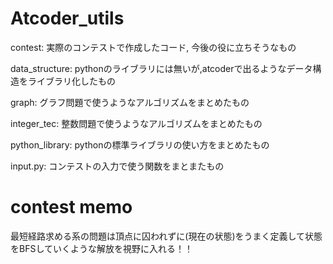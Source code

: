 # Atcoder_utils

contest: 実際のコンテストで作成したコード, 今後の役に立ちそうなもの

data_structure: pythonのライブラリには無いが,atcoderで出るようなデータ構造をライブラリ化したもの

graph: グラフ問題で使うようなアルゴリズムをまとめたもの

integer_tec: 整数問題で使うようなアルゴリズムをまとめたもの

python_library: pythonの標準ライブラリの使い方をまとめたもの

input.py: コンテストの入力で使う関数をまとまたもの

# contest memo

  最短経路求める系の問題は頂点に囚われずに(現在の状態)をうまく定義して状態をBFSしていくような解放を視野に入れる！！
